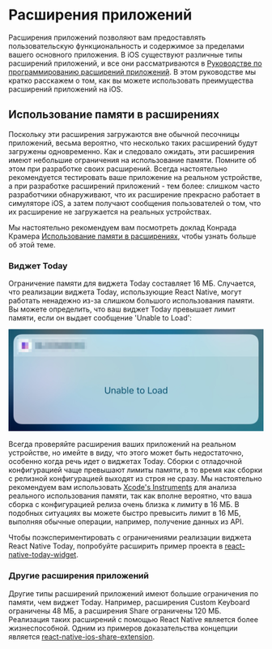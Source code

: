 # Расширения приложений

Расширения приложений позволяют вам предоставлять пользовательскую функциональность и содержимое за пределами вашего основного приложения. В iOS существуют различные типы расширений приложений, и все они рассматриваются в [Руководстве по программированию расширений приложений](https://developer.apple.com/library/content/documentation/General/Conceptual/ExtensibilityPG/index.html#//apple_ref/doc/uid/TP40014214-CH20-SW1). В этом руководстве мы кратко расскажем о том, как вы можете использовать преимущества расширений приложений на iOS.

## Использование памяти в расширениях

Поскольку эти расширения загружаются вне обычной песочницы приложений, весьма вероятно, что несколько таких расширений будут загружены одновременно. Как и следовало ожидать, эти расширения имеют небольшие ограничения на использование памяти. Помните об этом при разработке своих расширений. Всегда настоятельно рекомендуется тестировать ваше приложение на реальном устройстве, а при разработке расширений приложений - тем более: слишком часто разработчики обнаруживают, что их расширение прекрасно работает в симуляторе iOS, а затем получают сообщения пользователей о том, что их расширение не загружается на реальных устройствах.

Мы настоятельно рекомендуем вам посмотреть доклад Конрада Крамера [Использование памяти в расширениях](https://www.youtube.com/watch?v=GqXMqn6MXrM), чтобы узнать больше об этой теме.

### Виджет Today

Ограничение памяти для виджета Today составляет 16 МБ. Случается, что реализации виджета Today, использующие React Native, могут работать ненадежно из-за слишком большого использования памяти. Вы можете определить, что ваш виджет Today превышает лимит памяти, если он выдает сообщение 'Unable to Load':

![Виджет Today](TodayWidgetUnableToLoad.jpg)

Всегда проверяйте расширения ваших приложений на реальном устройстве, но имейте в виду, что этого может быть недостаточно, особенно когда речь идет о виджетах Today. Сборки с отладочной конфигурацией чаще превышают лимиты памяти, в то время как сборки с релизной конфигурацией выходят из строя не сразу. Мы настоятельно рекомендуем вам использовать [Xcode's Instruments](https://developer.apple.com/library/content/documentation/DeveloperTools/Conceptual/InstrumentsUserGuide/index.html) для анализа реального использования памяти, так как вполне вероятно, что ваша сборка с конфигурацией релиза очень близка к лимиту в 16 МБ. В подобных ситуациях вы можете быстро превысить лимит в 16 МБ, выполняя обычные операции, например, получение данных из API.

Чтобы поэкспериментировать с ограничениями реализации виджета React Native Today, попробуйте расширить пример проекта в [react-native-today-widget](https://github.com/matejkriz/react-native-today-widget/).

### Другие расширения приложений

Другие типы расширений приложений имеют большие ограничения по памяти, чем виджет Today. Например, расширения Custom Keyboard ограничены 48 МБ, а расширения Share ограничены 120 МБ. Реализация таких расширений с помощью React Native является более жизнеспособной. Одним из примеров доказательства концепции является [react-native-ios-share-extension](https://github.com/andrewsardone/react-native-ios-share-extension).
